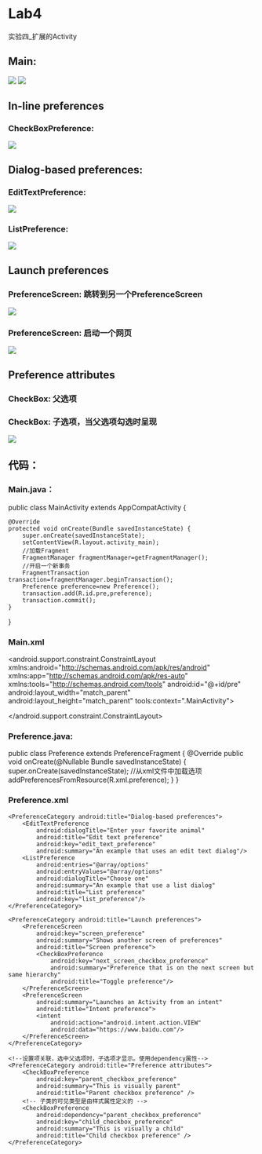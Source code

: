 # Lab4
实验四_扩展的Activity

## Main:
![](/Screenshot/Main1.png)
![](/Screenshot/Main2.png)

## In-line preferences 
### CheckBoxPreference:
![](/Screenshot/Main1.png)

## Dialog-based preferences:
### EditTextPreference:
![](/Screenshot/Edit_text_preference.png)
### ListPreference:
![](/Screenshot/List_preference.png)

## Launch preferences 
### PreferenceScreen: 跳转到另一个PreferenceScreen
![](/Screenshot/Screen_preference.png)
### PreferenceScreen: 启动一个网页
![](/Screenshot/Intent_preference.png)

## Preference attributes
### CheckBox: 父选项 
### CheckBox: 子选项，当父选项勾选时呈现
![](/Screenshot/Checkbox_preference.png)

## 代码：
### Main.java：
public class MainActivity extends AppCompatActivity {

    @Override
    protected void onCreate(Bundle savedInstanceState) {
        super.onCreate(savedInstanceState);
        setContentView(R.layout.activity_main);
        //加载Fragment
        FragmentManager fragmentManager=getFragmentManager();
        //开启一个新事务
        FragmentTransaction transaction=fragmentManager.beginTransaction();
        Preference preference=new Preference();
        transaction.add(R.id.pre,preference);
        transaction.commit();
    }
}

### Main.xml
<?xml version="1.0" encoding="utf-8"?>
<android.support.constraint.ConstraintLayout xmlns:android="http://schemas.android.com/apk/res/android"
    xmlns:app="http://schemas.android.com/apk/res-auto"
    xmlns:tools="http://schemas.android.com/tools"
    android:id="@+id/pre"
    android:layout_width="match_parent"
    android:layout_height="match_parent"
    tools:context=".MainActivity">

</android.support.constraint.ConstraintLayout>

### Preference.java:
public class Preference extends PreferenceFragment {
    @Override
    public void onCreate(@Nullable Bundle savedInstanceState) {
        super.onCreate(savedInstanceState);
        //从xml文件中加载选项
        addPreferencesFromResource(R.xml.preference);
    }
}

### Preference.xml
<?xml version="1.0" encoding="utf-8"?>
<PreferenceScreen xmlns:android="http://schemas.android.com/apk/res/android"
    android:layout_height="match_parent"
    android:layout_width="match_parent">
    <PreferenceCategory android:title="In-line preferences">
        <CheckBoxPreference
            android:key="checkbox_preference"
            android:summary="This a checkbox"
            android:title="Checkbox preference"/>
    </PreferenceCategory>
    
    <PreferenceCategory android:title="Dialog-based preferences">
        <EditTextPreference
            android:dialogTitle="Enter your favorite animal"
            android:title="Edit text preference"
            android:key="edit_text_preference"
            android:summary="An example that uses an edit text dialog"/>
        <ListPreference
            android:entries="@array/options"
            android:entryValues="@array/options"
            android:dialogTitle="Choose one"
            android:summary="An example that use a list dialog"
            android:title="List preference"
            android:key="list_preference"/>
    </PreferenceCategory>
    
    <PreferenceCategory android:title="Launch preferences">
        <PreferenceScreen
            android:key="screen_preference"
            android:summary="Shows another screen of preferences"
            android:title="Screen preference">
            <CheckBoxPreference
                android:key="next_screen_checkbox_preference"
                android:summary="Preference that is on the next screen but same hierarchy"
                android:title="Toggle preference"/>
        </PreferenceScreen>
        <PreferenceScreen
            android:summary="Launches an Activity from an intent"
            android:title="Intent preference">
            <intent
                android:action="android.intent.action.VIEW"
                android:data="https://www.baidu.com"/>
        </PreferenceScreen>
    </PreferenceCategory>
    
    <!--设置项关联，选中父选项时，子选项才显示。使用dependency属性-->
    <PreferenceCategory android:title="Preference attributes">
        <CheckBoxPreference
            android:key="parent_checkbox_preference"
            android:summary="This is visually parent"
            android:title="Parent checkbox preference" />
        <!-- 子类的可见类型是由样式属性定义的 -->
        <CheckBoxPreference
            android:dependency="parent_checkbox_preference"
            android:key="child_checkbox_preference"
            android:summary="This is visually a child"
            android:title="Child checkbox preference" />
    </PreferenceCategory>
</PreferenceScreen>
